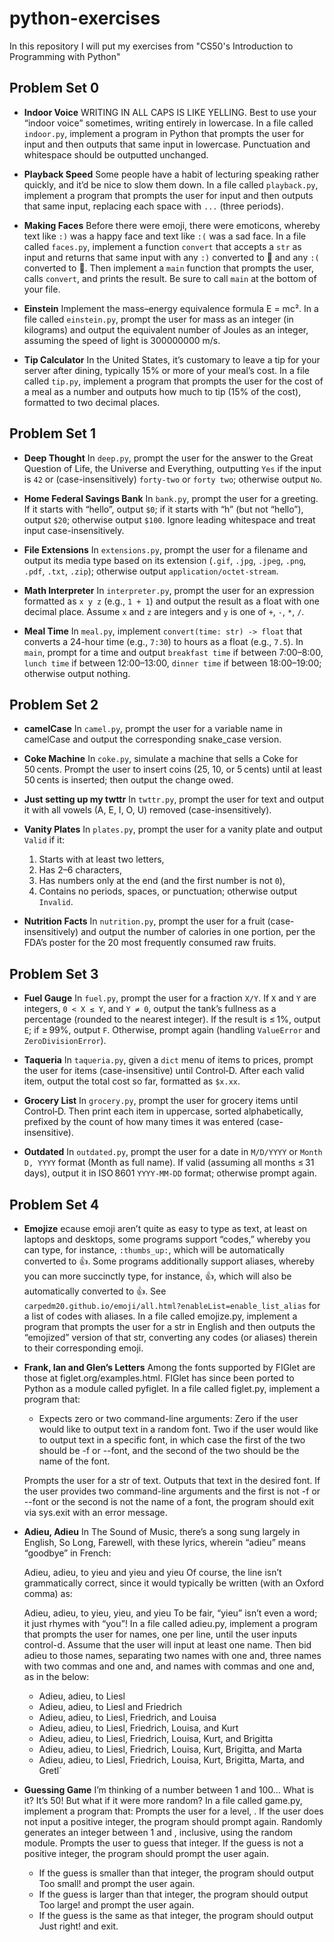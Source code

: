 # python-exercises

In this repository I will put my exercises from "CS50's Introduction to Programming with Python"

## Problem Set 0

* **Indoor Voice**
  WRITING IN ALL CAPS IS LIKE YELLING. Best to use your “indoor voice” sometimes, writing entirely in lowercase.
  In a file called `indoor.py`, implement a program in Python that prompts the user for input and then outputs that same input in lowercase. Punctuation and whitespace should be outputted unchanged.

* **Playback Speed**
  Some people have a habit of lecturing speaking rather quickly, and it’d be nice to slow them down.
  In a file called `playback.py`, implement a program that prompts the user for input and then outputs that same input, replacing each space with `...` (three periods).

* **Making Faces**
  Before there were emoji, there were emoticons, whereby text like `:)` was a happy face and text like `:(` was a sad face.
  In a file called `faces.py`, implement a function `convert` that accepts a `str` as input and returns that same input with any `:)` converted to 🙂 and any `:(` converted to 🙁. Then implement a `main` function that prompts the user, calls `convert`, and prints the result. Be sure to call `main` at the bottom of your file.

* **Einstein**
  Implement the mass–energy equivalence formula E = mc².
  In a file called `einstein.py`, prompt the user for mass as an integer (in kilograms) and output the equivalent number of Joules as an integer, assuming the speed of light is 300000000 m/s.

* **Tip Calculator**
  In the United States, it’s customary to leave a tip for your server after dining, typically 15% or more of your meal’s cost.
  In a file called `tip.py`, implement a program that prompts the user for the cost of a meal as a number and outputs how much to tip (15% of the cost), formatted to two decimal places.

## Problem Set 1

* **Deep Thought**
  In `deep.py`, prompt the user for the answer to the Great Question of Life, the Universe and Everything, outputting `Yes` if the input is `42` or (case-insensitively) `forty-two` or `forty two`; otherwise output `No`.

* **Home Federal Savings Bank**
  In `bank.py`, prompt the user for a greeting. If it starts with “hello”, output `$0`; if it starts with “h” (but not “hello”), output `$20`; otherwise output `$100`. Ignore leading whitespace and treat input case-insensitively.

* **File Extensions**
  In `extensions.py`, prompt the user for a filename and output its media type based on its extension (`.gif`, `.jpg`, `.jpeg`, `.png`, `.pdf`, `.txt`, `.zip`); otherwise output `application/octet-stream`.

* **Math Interpreter**
  In `interpreter.py`, prompt the user for an expression formatted as `x y z` (e.g., `1 + 1`) and output the result as a float with one decimal place. Assume `x` and `z` are integers and `y` is one of `+`, `-`, `*`, `/`.

* **Meal Time**
  In `meal.py`, implement `convert(time: str) -> float` that converts a 24-hour time (e.g., `7:30`) to hours as a float (e.g., `7.5`). In `main`, prompt for a time and output `breakfast time` if between 7:00–8:00, `lunch time` if between 12:00–13:00, `dinner time` if between 18:00–19:00; otherwise output nothing.

## Problem Set 2

* **camelCase**
  In `camel.py`, prompt the user for a variable name in camelCase and output the corresponding snake\_case version.

* **Coke Machine**
  In `coke.py`, simulate a machine that sells a Coke for 50 cents. Prompt the user to insert coins (25, 10, or 5 cents) until at least 50 cents is inserted; then output the change owed.

* **Just setting up my twttr**
  In `twttr.py`, prompt the user for text and output it with all vowels (A, E, I, O, U) removed (case-insensitively).

* **Vanity Plates**
  In `plates.py`, prompt the user for a vanity plate and output `Valid` if it:

  1. Starts with at least two letters,
  2. Has 2–6 characters,
  3. Has numbers only at the end (and the first number is not `0`),
  4. Contains no periods, spaces, or punctuation;
     otherwise output `Invalid`.

* **Nutrition Facts**
  In `nutrition.py`, prompt the user for a fruit (case-insensitively) and output the number of calories in one portion, per the FDA’s poster for the 20 most frequently consumed raw fruits.

## Problem Set 3

* **Fuel Gauge**
  In `fuel.py`, prompt the user for a fraction `X/Y`. If `X` and `Y` are integers, `0 < X ≤ Y`, and `Y ≠ 0`, output the tank’s fullness as a percentage (rounded to the nearest integer). If the result is ≤ 1%, output `E`; if ≥ 99%, output `F`. Otherwise, prompt again (handling `ValueError` and `ZeroDivisionError`).

* **Taqueria**
  In `taqueria.py`, given a `dict` menu of items to prices, prompt the user for items (case-insensitive) until Control‑D. After each valid item, output the total cost so far, formatted as `$x.xx`.

* **Grocery List**
  In `grocery.py`, prompt the user for grocery items until Control‑D. Then print each item in uppercase, sorted alphabetically, prefixed by the count of how many times it was entered (case-insensitive).

* **Outdated**
  In `outdated.py`, prompt the user for a date in `M/D/YYYY` or `Month D, YYYY` format (Month as full name). If valid (assuming all months ≤ 31 days), output it in ISO 8601 `YYYY-MM-DD` format; otherwise prompt again.

## Problem Set 4
* **Emojize** ecause emoji aren’t quite as easy to type as text, at least on laptops and desktops, some programs support 
“codes,” whereby you can type, for instance, `:thumbs_up:`, which will be automatically converted to 👍. Some programs 
additionally support aliases, whereby you can more succinctly type, for instance, :thumbsup:, which will also be automatically 
converted to 👍. See `carpedm20.github.io/emoji/all.html?enableList=enable_list_alias` for a list of codes with aliases. 
In a file called emojize.py, implement a program that prompts the user for a str in English and then outputs the “emojized” 
version of that str, converting any codes (or aliases) therein to their corresponding emoji.

* **Frank, Ian and Glen’s Letters** Among the fonts supported by FIGlet are those at figlet.org/examples.html.
FIGlet has since been ported to Python as a module called pyfiglet.
In a file called figlet.py, implement a program that:
    - Expects zero or two command-line arguments:
        Zero if the user would like to output text in a random font.
        Two if the user would like to output text in a specific font, in which case the first of the two should be -f or --font, and the second of the two should be the name of the font.

  Prompts the user for a str of text.
Outputs that text in the desired font.
  If the user provides two command-line arguments and the first is not -f or --font or the second is not the name of a font, the program should exit via sys.exit with an error message.
* **Adieu, Adieu** In The Sound of Music, there’s a song sung largely in English, So Long, Farewell, with these lyrics, wherein “adieu” means “goodbye” in French:

    Adieu, adieu, to yieu and yieu and yieu
Of course, the line isn’t grammatically correct, since it would typically be written (with an Oxford comma) as:

    Adieu, adieu, to yieu, yieu, and yieu
To be fair, “yieu” isn’t even a word; it just rhymes with “you”!
In a file called adieu.py, implement a program that prompts the user for names, one per line, until the user inputs control-d. Assume that the user will input at least one name. Then bid adieu to those names, separating two names with one and, three names with two commas and one and, and
names with
commas and one and, as in the below:

    * Adieu, adieu, to Liesl
    * Adieu, adieu, to Liesl and Friedrich
    * Adieu, adieu, to Liesl, Friedrich, and Louisa
    * Adieu, adieu, to Liesl, Friedrich, Louisa, and Kurt
    * Adieu, adieu, to Liesl, Friedrich, Louisa, Kurt, and Brigitta
    * Adieu, adieu, to Liesl, Friedrich, Louisa, Kurt, Brigitta, and Marta
    * Adieu, adieu, to Liesl, Friedrich, Louisa, Kurt, Brigitta, Marta, and Gretl`

* **Guessing Game** I’m thinking of a number between 1 and 100…
What is it?
It’s 50! But what if it were more random?
In a file called game.py, implement a program that:
Prompts the user for a level, 
. If the user does not input a positive integer, the program should prompt again.
Randomly generates an integer between 1 and
, inclusive, using the random module.
Prompts the user to guess that integer. If the guess is not a positive integer, the program should prompt the user again.

    * If the guess is smaller than that integer, the program should output Too small! and prompt the user again.
    * If the guess is larger than that integer, the program should output Too large! and prompt the user again.
    * If the guess is the same as that integer, the program should output Just right! and exit.

